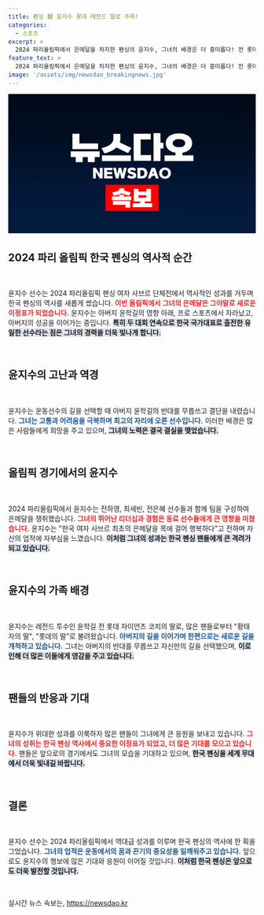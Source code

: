 ```yaml
---
title: 펜싱 銀 윤지수 롯데 레전드 딸로 주목!
categories:
  - 스포츠
excerpt: >
  2024 파리올림픽에서 은메달을 차지한 펜싱의 윤지수, 그녀의 배경은 더 흥미롭다! 전 롯데 자이언츠 코치 윤학길의 딸로, 아버지의 반대에도 불구하고 펜싱의 길을 선택한 그녀는 한국 여자 사브르 역사에 길이 남을 쾌거를 이루었다.
feature_text: >
  2024 파리올림픽에서 은메달을 차지한 펜싱의 윤지수, 그녀의 배경은 더 흥미롭다! 전 롯데 자이언츠 코치 윤학길의 딸로, 아버지의 반대에도 불구하고 펜싱의 길을 선택한 그녀는 한국 여자 사브르 역사에 길이 남을 쾌거를 이루었다.
image: '/assets/img/newsdao_breakingnews.jpg'
---
```


<p><img src="/assets/img/newsdao_breakingnews.jpg" alt="flaretime 속보" /></p>

<h2 data-ke-size="size26">2024 파리 올림픽 한국 펜싱의 역사적 순간</h2>

<p data-ke-size="size16">&nbsp;</p>

<p>윤지수 선수는 2024 파리올림픽 펜싱 여자 사브르 단체전에서 역사적인 성과를 거두며 한국 펜싱의 역사를 새롭게 썼습니다. <b><span style="color: #ee2323;">이번 올림픽에서 그녀의 은메달은 그야말로 새로운 이정표가 되었습니다.</span></b>  윤지수는 아버지 윤학길의 영향 아래, 프로 스포츠에서 자라났고, 아버지의 성공을 이어가는 중입니다. <b><span style="background-color: #21538527;">특히 두 대회 연속으로 한국 국가대표로 출전한 유일한 선수라는 점은 그녀의 경력을 더욱 빛나게 합니다.</span></b> </p>

<p data-ke-size="size16">&nbsp;</p>

<h2 data-ke-size="size26">윤지수의 고난과 역경</h2>

<p data-ke-size="size16">&nbsp;</p>

<p>윤지수는 운동선수의 길을 선택할 때 아버지 윤학길의 반대를 무릅쓰고 결단을 내렸습니다. <b><span style="color: #1a5490;">그녀는 고통과 어려움을 극복하며 최고의 자리에 오른 선수입니다.</span></b> 이러한 배경은 많은 사람들에게 희망을 주고 있으며, <b><span style="background-color: #21538527;">그녀의 노력은 결국 결실을 맺었습니다.</span></b></p>

<p data-ke-size="size16">&nbsp;</p>

<h2 data-ke-size="size26">올림픽 경기에서의 윤지수</h2>

<p data-ke-size="size16">&nbsp;</p>

<p>2024 파리올림픽에서 윤지수는 전하영, 최세빈, 전은혜 선수들과 함께 팀을 구성하여 은메달을 쟁취했습니다. <b><span style="color: #ee2323;">그녀의 뛰어난 리더십과 경험은 동료 선수들에게 큰 영향을 미쳤습니다.</span></b>  윤지수는 "한국 여자 사브르 최초의 은메달을 목에 걸어 행복하다"고 전하며 자신의 업적에 자부심을 느꼈습니다. <b><span style="background-color: #21538527;">이처럼 그녀의 성과는 한국 펜싱 팬들에게 큰 격려가 되고 있습니다.</span></b></p>

<p data-ke-size="size16">&nbsp;</p>

<h2 data-ke-size="size26">윤지수의 가족 배경</h2>

<p data-ke-size="size16">&nbsp;</p>

<p>윤지수는 레전드 투수인 윤학길 전 롯데 자이언츠 코치의 딸로, 많은 팬들로부터 "황태자의 딸", "롯데의 딸"로 불려왔습니다. <b><span style="color: #1a5490;">아버지의 길을 이어가며 한편으로는 새로운 길을 개척하고 있습니다.</span></b> 그녀는 아버지의 반대를 무릅쓰고 자신만의 길을 선택했으며, <b><span style="background-color: #21538527;">이로 인해 더 많은 이들에게 영감을 주고 있습니다.</span></b></p>

<p data-ke-size="size16">&nbsp;</p>

<h2 data-ke-size="size26">팬들의 반응과 기대</h2>

<p data-ke-size="size16">&nbsp;</p>

<p>윤지수가 위대한 성과를 이룩하자 많은 팬들이 그녀에게 큰 응원을 보내고 있습니다. <b><span style="color: #ee2323;">그녀의 성취는 한국 펜싱 역사에서 중요한 이정표가 되었고, 더 많은 기대를 모으고 있습니다.</span></b> 팬들은 앞으로의 경기에서도 그녀의 모습을 기대하고 있으며, <b><span style="background-color: #21538527;">한국 펜싱을 세계 무대에서 더욱 빛내길 바랍니다.</span></b></p>

<p data-ke-size="size16">&nbsp;</p>

<h2 data-ke-size="size26">결론</h2>

<p data-ke-size="size16">&nbsp;</p>

<p>윤지수 선수는 2024 파리올림픽에서 역대급 성과를 이루며 한국 펜싱의 역사에 한 획을 그었습니다. <b><span style="color: #1a5490;">그녀의 업적은 운동에서의 꿈과 끈기의 중요성을 일깨워주고 있습니다.</span></b> 앞으로도 윤지수의 행보에 많은 기대와 응원이 이어질 것입니다. <b><span style="background-color: #21538527;">이처럼 한국 펜싱은 앞으로도 더욱 발전할 것입니다.</span></b></p>

<p data-ke-size="size16">&nbsp;</p>
실시간 뉴스 속보는, <a href="https://newsdao.kr" rel="dofollow">https://newsdao.kr</a>


